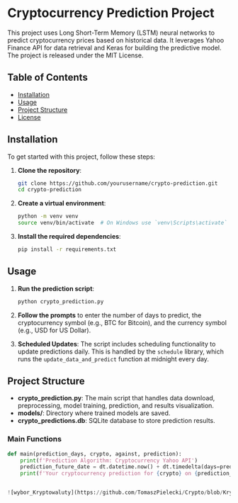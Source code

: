 # Cryptocurrency Prediction Project

This project uses Long Short-Term Memory (LSTM) neural networks to predict cryptocurrency prices based on historical data. It leverages Yahoo Finance API for data retrieval and Keras for building the predictive model. The project is released under the MIT License.

## Table of Contents
- [Installation](#installation)
- [Usage](#usage)
- [Project Structure](#project-structure)
- [License](#license)

## Installation

To get started with this project, follow these steps:

1. **Clone the repository**:
    ```sh
    git clone https://github.com/yourusername/crypto-prediction.git
    cd crypto-prediction
    ```

2. **Create a virtual environment**:
    ```sh
    python -m venv venv
    source venv/bin/activate  # On Windows use `venv\Scripts\activate`
    ```

3. **Install the required dependencies**:
    ```sh
    pip install -r requirements.txt
    ```

## Usage

1. **Run the prediction script**:
    ```sh
    python crypto_prediction.py
    ```

2. **Follow the prompts** to enter the number of days to predict, the cryptocurrency symbol (e.g., BTC for Bitcoin), and the currency symbol (e.g., USD for US Dollar).

3. **Scheduled Updates**: The script includes scheduling functionality to update predictions daily. This is handled by the `schedule` library, which runs the `update_data_and_predict` function at midnight every day.

## Project Structure

- **crypto_prediction.py**: The main script that handles data download, preprocessing, model training, prediction, and results visualization.
- **models/**: Directory where trained models are saved.
- **crypto_predictions.db**: SQLite database to store prediction results.

### Main Functions

```python
def main(prediction_days, crypto, against, prediction):
    print(f'Prediction Algorithm: Cryptocurrency Yahoo API')
    prediction_future_date = dt.datetime.now() + dt.timedelta(days=prediction_days)
    print(f'Your cryptocurrency prediction for {crypto} on {prediction_future_date.strftime('%Y-%m-%d')} is {prediction[0][0]:.2f} {against}')


![wybor_Kryptowaluty](https://github.com/TomaszPielecki/Crypto/blob/Kryptowaluty/wybor_Kryptowaluty.png)





